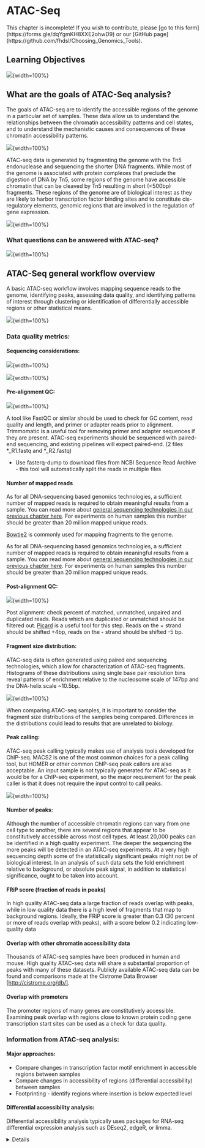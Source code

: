 


# ATAC-Seq

<div class = "warning">
This chapter is incomplete! If you wish to contribute, please [go to this form](https://forms.gle/dqYgmKH8XXE2ohwD9) or our [GitHub page](https://github.com/fhdsl/Choosing_Genomics_Tools).
</div>

## Learning Objectives

![](11a-ATAC-Seq_files/figure-docx//1YwxXy2rnUgbx_7B7ENH9wpDX-j6JpJz6lGVzOkjo0qY_g12890ae15d7_0_66.png){width=100%}

## What are the goals of ATAC-Seq analysis?

The goals of ATAC-seq are to identify the accessible regions of the genome in a particular set of samples. These data allow us to understand the relationships between the chromatin accessibility patterns and cell states, and to understand the mechanistic causes and consequences of these chromatin accessibility patterns.  

![](11a-ATAC-Seq_files/figure-docx//1YwxXy2rnUgbx_7B7ENH9wpDX-j6JpJz6lGVzOkjo0qY_g14492c87338_0_23.png){width=100%}

ATAC-seq data is generated by fragmenting the genome with the Tn5 endonuclease and sequencing the shorter DNA fragments. While most of the genome is associated with protein complexes that preclude the digestion of DNA by Tn5, some regions of the genome have accessible chromatin that can be cleaved by Tn5 resulting in short (<500bp) fragments. These regions of the genome are of biological interest as they are likely to harbor transcription factor binding sites and to constitute cis-regulatory elements, genomic regions that are involved in the regulation of gene expression.


![](11a-ATAC-Seq_files/figure-docx//1YwxXy2rnUgbx_7B7ENH9wpDX-j6JpJz6lGVzOkjo0qY_g15b5d73942d_0_18.png){width=100%}

### What questions can be answered with ATAC-seq?

![](11a-ATAC-Seq_files/figure-docx//1YwxXy2rnUgbx_7B7ENH9wpDX-j6JpJz6lGVzOkjo0qY_g1567d947351_0_0.png){width=100%}

## ATAC-Seq general workflow overview

A basic ATAC-seq workflow involves mapping sequence reads to the genome, identifying peaks, assessing data quality, and identifying patterns of interest through clustering or identification of differentially accessible regions or other statistical means.

![](11a-ATAC-Seq_files/figure-docx//1YwxXy2rnUgbx_7B7ENH9wpDX-j6JpJz6lGVzOkjo0qY_g15b5d73942d_0_18.png){width=100%}

### Data quality metrics:

<!---#### Pre-sequencing QC:-->

#### Sequencing considerations:

![](11a-ATAC-Seq_files/figure-docx//1YwxXy2rnUgbx_7B7ENH9wpDX-j6JpJz6lGVzOkjo0qY_g1567d947351_0_57.png){width=100%}

![](11a-ATAC-Seq_files/figure-docx//1YwxXy2rnUgbx_7B7ENH9wpDX-j6JpJz6lGVzOkjo0qY_g1567d947351_0_63.png){width=100%}

#### Pre-alignment QC:

![](11a-ATAC-Seq_files/figure-docx//1YwxXy2rnUgbx_7B7ENH9wpDX-j6JpJz6lGVzOkjo0qY_g1567d947351_0_50.png){width=100%}

A tool like FastQC or similar should be used to check for GC content, read quality and length, and primer or adapter reads prior to alignment. Trimmomatic is a useful tool for removing primer and adapter sequences if they are present. ATAC-seq experiments should be sequenced with paired-end sequencing, and existing pipelines will expect paired-end. (2 files *_R1.fastq and *_R2.fastq)

- Use fasterq-dump to download files from NCBI Sequence Read Archive - this tool will automatically split the reads in multiple files


#### Number of mapped reads

As for all DNA-sequencing based genomics technologies, a sufficient number of mapped reads is required to obtain meaningful results from a sample. You can read more about [general sequencing technologies in our previous chapter here](http://hutchdatascience.org/Choosing_Genomics_Tools/sequencing-data.html). For experiments on human samples this number should be greater than 20 million mapped unique reads.

[Bowtie2](https://bowtie-bio.sourceforge.net/index.shtml) is commonly used for mapping fragments to the genome.

As for all DNA-sequencing based genomics technologies, a sufficient number of mapped reads is required to obtain meaningful results from a sample. You can read more about [general sequencing technologies in our previous chapter here](http://hutchdatascience.org/Choosing_Genomics_Tools/sequencing-data.html). For experiments on human samples this number should be greater than 20 million mapped unique reads.

#### Post-alignment QC:

![](11a-ATAC-Seq_files/figure-docx//1YwxXy2rnUgbx_7B7ENH9wpDX-j6JpJz6lGVzOkjo0qY_g1567d947351_0_50.png){width=100%}

Post alignment: check percent of matched, unmatched, unpaired and duplicated reads. Reads which are duplicated or unmatched should be filtered out.
[Picard](https://broadinstitute.github.io/picard/) is a useful tool for this step.
Reads on the + strand should be shifted +4bp, reads on the - strand should be shifted -5 bp.

#### Fragment size distribution:

ATAC-seq data is often generated using paired end sequencing technologies, which allow for characterization of ATAC-seq fragments. Histograms of these distributions using single base pair resolution bins reveal patterns of enrichment relative to the nucleosome scale of 147bp and the DNA-helix scale ~10.5bp.

![](11a-ATAC-Seq_files/figure-docx//1YwxXy2rnUgbx_7B7ENH9wpDX-j6JpJz6lGVzOkjo0qY_g1567d947351_0_43.png){width=100%}

When comparing ATAC-seq samples, it is important to consider the fragment size distributions of the samples being compared. Differences in the distributions could lead to results that are unrelated to biology.


#### Peak calling:

ATAC-seq peak calling typically makes use of analysis tools developed for ChIP-seq. MACS2 is one of the most common choices for a peak calling tool, but HOMER or other common ChIP-seq peak callers are also acceptable.
An input sample is not typically generated for ATAC-seq as it would be for a ChIP-seq experiment, so the major requirement for the peak caller is that it does not require the input control to call peaks.

![](11a-ATAC-Seq_files/figure-docx//1YwxXy2rnUgbx_7B7ENH9wpDX-j6JpJz6lGVzOkjo0qY_g15b5d73942d_0_26.png){width=100%}

#### Number of peaks:

Although the number of accessible chromatin regions can vary from one cell type to another, there are several regions that appear to be constitutively accessible across most cell types. At least 20,000 peaks can be identified in a high quality experiment.  The deeper the sequencing the more peaks will be detected in an ATAC-seq experiments. At a very high sequencing depth some of the statistically significant peaks might not be of biological interest. In an analysis of such data sets the fold enrichment relative to background, or absolute peak signal, in addition to statistical significance, ought to be taken into account.

#### FRiP score (fraction of reads in peaks)

In high quality ATAC-seq data a large fraction of reads overlap with peaks, while in low quality data there is a high level of fragments that map to background regions. Ideally, the FRiP score is greater than 0.3 (30 percent or more of reads overlap with peaks), with a score below 0.2 indicating low-quality data
<Slide>

#### Overlap with other chromatin accessibility data

Thousands of ATAC-seq samples have been produced in human and mouse. High quality ATAC-seq data will share a substantial proportion of peaks with many of these datasets. Publicly available ATAC-seq data can be found and comparisons made at the Cistrome Data Browser [http://cistrome.org/db/].

#### Overlap with promoters

The promoter regions of many genes are constitutively accessible. Examining peak overlap with regions close to known protein coding gene transcription start sites can be used as a check for data quality.

### Information from ATAC-seq analysis:

#### Major approaches:

- Compare changes in transcription factor motif enrichment in accessible regions between samples
- Compare changes in accessibility of regions (differential accessibility) between samples
- Footprinting - identify regions where insertion is below expected level

#### Differential accessibility analysis:

Differential accessibility analysis typically uses packages for RNA-seq differential expression analysis such as  DEseq2, edgeR, or limma. <details here>
All three are available as R packages and can be installed using Bioconductor, a bioinformatics package manager for R. Unfortunately, there are no well-established packages for this analysis in other languages such as Python. Differential accessibility analysis is an approach with high potential, but care must be taken in processing and normalizing the data for accurate results.

#### Motif analysis:

Motif analysis in ATAC-seq is more complex than for ChIP-seq because a larger set of TFs are responsible for the emergence of chromatin accessible regions than for the binding sites of a particular TF. Nevertheless, in the analysis of differential ATAC-seq peaks motif analysis can be used to reveal the TFs related to differences between conditions. This type of analysis is most likely to be successful when the ATAC-seq between closely related conditions or cell types is being compared.

[The MEME suite](https://meme-suite.org/meme/) has a variety of tools for motif analysis available in both web and command-line versions.

#### Motif Scanning

Motif scanning is an analysis technique which identifies putative transcription factor binding sites (TFBS) which sufficiently match a given TF motif’s position-weight matrix.  PWMscan is a straightforward online tool, but not the best option for high throughput. FIMO is an alternative which can be used either on the web or the command line. This approach will identify all sites within the genome which are likely to bind a single transcription factor.

#### Motif discovery:

Homer or MEME. These tools identify overrepresented sequences within the accessible peaks, regardless of whether they match a previously defined motif.
Once the ATAC-seq peaks are determined, the next step is to search for enriched DNA sequence motifs within these regions. This is accomplished by using motif discovery algorithms such as MEME Suite, HOMER, or DREME. These tools scan the ATAC-seq peaks for overrepresented sequence patterns, which may correspond to binding sites for specific transcription factors or other regulatory elements. The motifs discovered can be compared against existing motif databases, such as JASPAR or TRANSFAC, to annotate the potential transcription factor binding sites.

#### Motif Enrichment:

These motif enrichment tools will scan through and identify matches to known motif sequences within accessible sites, and additionally will quantify whether the motif is significantly enriched compared to a control sample (input, uncommon with ATAC-seq) or a shuffled sequence to mimic background.

After identifying the enriched motifs, researchers can perform motif enrichment analysis to determine the significance of these motifs in the ATAC-seq peaks. This is often done using statistical tools like Fisher's exact test or hypergeometric test, which assess the enrichment of specific motifs compared to their background occurrence in the genome. Additionally, tools like GREAT or HOMER can be employed to perform gene ontology analysis and assess the functional relevance of the identified motifs in biological processes and pathways.

Overall, ATAC-seq motif enrichment analysis provides researchers with valuable insights into the regulatory landscape of the genome. By identifying enriched motifs within accessible chromatin regions, researchers can gain a deeper understanding of the transcriptional regulatory networks and potentially uncover novel transcription factors involved in specific biological processes or diseases. This analysis serves as a powerful tool for unraveling the intricacies of gene regulation and can pave the way for further investigations in functional genomics and therapeutic development.
Homer or MEME suite tools.

## ATAC-Seq data **strengths**:

- The ATAC-seq is easy to adopt and has been  used by many laboratories to generate high quality data for characterizing accessible chromatin in cell lines or sorted cells derived from tissues.
- In principle, ATAC-seq can identify a large proportion of cis-regulatory elements.
- In contrast to ChIP-seq, ATAC-seq does not require specific antibodies- ATAC-seq is a time-efficient protocol which requires low cell input.
- In comparison with histone modification ChIP-seq, ATAC-seq provides a higher resolution assessment of the cis-regulatory genomic regions. Histone modification ChIP-seq, in contrast, tends to be localized on nucleosomes flanking the site of interest and can spread to nucleosomes beyond the immediate flanking ones.

## ATAC-Seq data **limitations**:

- ATAC-seq does not precisely identify the  transcription factors or other chromatin associated factors that bind in or around chromatin accessible regions. This type of information needs to be inferred through analysis of transcription factor binding motif analysis or ChIP-seq data.
- Whereas ATAC-seq indicates the presence of a putative cis-regulatory element, H3K27ac ChIP-seq is able to separate accessible regions from those that are accessible and active.
- Accessible regions are not necessarily cis-regulatory regions, although many of them are.
- The genes that are regulated by cis-regulatory elements cannot be identified conclusively by ATAC-seq alone.
- ATAC-seq data can be biased, and affected by batch effects like any other genomics data type. When comparing ATAC-seq data good experimental design principles like the inclusion of biological replicates and consideration of controls, are needed for a meaningful outcome.  .

## ATAC-Seq data considerations

The nucleosome is the fundamental unit of chromatin packaging in the genome and nucleosomal DNA is far less likely to be cleaved by the Tn5 nuclease than linker DNA. When DNA is fragmented by Tn5 the positions of the endpoints relative to the nucleosomes is an important consideration. When the ends are less than 147bp apart it is likely that both ends originate from the same linker region. Longer fragments can result from cuts on opposite sides of the same nucleosome, or even opposite sides of a genomic interval that encompasses multiple nucleosomes. The short fragments are therefore most likely to be nucleosome free and provide stronger evidence for transcription factor binding sites.

As will other genomics protocols, ATAC-seq data is subject to biases introduced in the ATAC-seq protocol and in the sequencing itself. Comparison of ATAC-seq data generated in different batches, by different laboratories or using different protocols might not be directly comparable. In addition, the Tn5 endonuclease does have biases in the precise DNA sequences it can cut. This should be taken into consideration when carrying out base pair resolution analyses including footprinting analysis and analysis of the effects of sequence variants on chromatin accessibility.   

Read depth will impact ATAC-seq signal, but enzyme strength and conditions can also alter the distribution of cuts.

When using ATAC-seq data to answer biological questions it is important to understand what types of bias could impact the results. To ensure valid results the analysis needs to use appropriate statistical methods, ensure enough high quality ATAC-seq data is available, including controls, and possibly reframing the questions.


## ATAC-seq analysis tools

<div class = "warning">
This section has been written by AI ([Claude 3.7 Sonnet](https://poe.com/Claude-Sonnet-3.7)) and needs verification by experts. This is meant to give you a basic idea of the pros and cons of these tools but should ultimately be used with your own judgment.
</div>

- [MACS2](https://github.com/macs3-project/MACS)[@zhang2008model]:
  - **Pros**: widely used, handles both paired-end and single-end sequencing data, allows for differential peak calling between different samples.
  - **Cons**: assumes that all peaks have the same shape, may not be as accurate as other peak-calling tools in some cases.

- [HOMER](http://homer.ucsd.edu/homer/introduction/programs.html)[@heinz2010simple]:
  - **Pros**: includes tools for peak-calling, motif analysis, and annotation of nearby genes, user-friendly interface, handles both paired-end and single-end sequencing data.
  - **Cons**: may not be as accurate as other peak-calling tools in some cases.

- [ATACseqQC](https://bioconductor.org/packages/release/bioc/html/ATACseqQC.html)[@schep2017chromvar]:
  - **Pros:** provides several metrics and plots for evaluating data quality, identifies potential issues with data such as batch effects, sequencing depth, and library complexity.
  - **Cons**: does not perform peak-calling or downstream analysis.

- [deeptools](https://deeptools.readthedocs.io/en/develop/)[@ramirez2016deeptools2]:
  - **Pros**: includes tools for normalization, visualization, and comparison of ATAC-seq data, generates heatmaps, profiles, and other plots for visualizing chromatin accessibility.
  - **Cons**: may require some programming skills to use effectively.

- [DFilter](https://reggenlab.github.io/DFilter/tutorial.html) [@ghavi2019highly]:
  - **Pros**: uses a deep learning approach to predict the likelihood of a genomic region being an ATAC-seq peak, can handle both paired-end and single-end sequencing data, has been shown to outperform other peak-calling tools in some cases.
  - **Cons**: may require more computational resources than other tools.

## Additional tutorials and tools

<div class = "warning">
This section has been written by AI ([Claude 3.7 Sonnet](https://poe.com/Claude-Sonnet-3.7)) and needs verification by experts. This is meant to give you a basic idea of the pros and cons of these tools but should ultimately be used with your own judgment.
</div>

- [MACS2](https://github.com/macs3-project/MACS)[@zhang2008model]:
  - **Pros**: widely used, handles both paired-end and single-end sequencing data, allows for differential peak calling between different samples.
  - **Cons**: assumes that all peaks have the same shape, may not be as accurate as other peak-calling tools in some cases.

- [HOMER](http://homer.ucsd.edu/homer/introduction/programs.html)[@heinz2010simple]:
  - **Pros**: includes tools for peak-calling, motif analysis, and annotation of nearby genes, user-friendly interface, handles both paired-end and single-end sequencing data.
  - **Cons**: may not be as accurate as other peak-calling tools in some cases.

- [ATACseqQC](https://bioconductor.org/packages/release/bioc/html/ATACseqQC.html)[@schep2017chromvar]:
  - **Pros:** provides several metrics and plots for evaluating data quality, identifies potential issues with data such as batch effects, sequencing depth, and library complexity.
  - **Cons**: does not perform peak-calling or downstream analysis.

- [deeptools](https://deeptools.readthedocs.io/en/develop/)[@ramirez2016deeptools2]:
  - **Pros**: includes tools for normalization, visualization, and comparison of ATAC-seq data, generates heatmaps, profiles, and other plots for visualizing chromatin accessibility.
  - **Cons**: may require some programming skills to use effectively.

- [DFilter](https://reggenlab.github.io/DFilter/tutorial.html) [@ghavi2019highly]:
  - **Pros**: uses a deep learning approach to predict the likelihood of a genomic region being an ATAC-seq peak, can handle both paired-end and single-end sequencing data, has been shown to outperform other peak-calling tools in some cases.
  - **Cons**: may require more computational resources than other tools.

## Additional tutorials and tools

- [A Galaxy based tutorial for ATAC-seq](https://training.galaxyproject.org/training-material/topics/epigenetics/tutorials/atac-seq/tutorial.html) - Galaxy is a good recommendation for those new to informatics who would like a cloud-based GUI option to use for the analysis of their data.
- [MACS - Model-based analysis for ChIP-Seq](https://macs3-project.github.io/MACS/) - A command line tool for the identification of transcription factor binding sites. Can be used with ChIP-seq or ATAC-seq.
- [CHIPS](https://github.com/liulab-dfci/CHIPS) - A Snakemake pipeline for quality control and reproducible processing of chromatin profiling data. This tool will require some snakemake and coding knowledge. For more recommendations about coding see our later chapter about [general data analysis tools]().
- [Cistrome DB](http://cistrome.org/db/#/) - a visual tool to allow you to browse your ATAC-seq data.
- [SELMA - Simplex Encoded Linear Model for Accessible Chromatin](https://github.com/zang-lab/SELMA) - SELMA is a python based tool for the assessment of biases in Chromatin based data.  

## Online Visualization tools

- [Cistrome DB](http://cistrome.org/db/#/) - a visual tool to allow you to browse your ATAC-seq data.
- [UCSC Xena](http://xena.ucsc.edu/) is a web-based visualization tool for multi-omic data and associated clinical and phenotypic annotations. It can be used with ATAC-seq data.
- [Integrative Genomics Viewer (IGV)](https://software.broadinstitute.org/software/igv/) is a track-based browser for interactively exploring genomic data mapped to a reference genome.

## More resources about ATAC-seq data

- [ATAC-seq overview from Galaxy](https://training.galaxyproject.org/training-material/topics/epigenetics/tutorials/atac-seq/slides.html#1) - these slides explain the overarching concepts of ATAC-seq.
- [ATAC seq guidelines from Harvard](https://github.com/harvardinformatics/ATAC-seq) - this workflow runs through step by step how to analysis ATAC-seq data and what different parameters mean.
- [ATAC-seq review](https://genomebiology.biomedcentral.com/articles/10.1186/s13059-020-1929-3) - this paper gives a great overview of ATAC-seq data and step by step what needs to be considered.
- [Identifying and mitigating bias in chromatin](https://www.ncbi.nlm.nih.gov/pmc/articles/PMC4473780/)
- [CHIP Snakemake pipeline for analyzing ChIP-seq and chromatin accessibility data](https://f1000research.com/articles/10-517)
- [Paper on bias in DNase-seq footprinting analysis and fragment size effects, similar comments apply to ATAC-seq](https://www.ncbi.nlm.nih.gov/pmc/articles/PMC4018771/)
- [SELMA Method for evaluating footprint bias in ATAC-seq](https://www.ncbi.nlm.nih.gov/pmc/articles/PMC9492688/)
